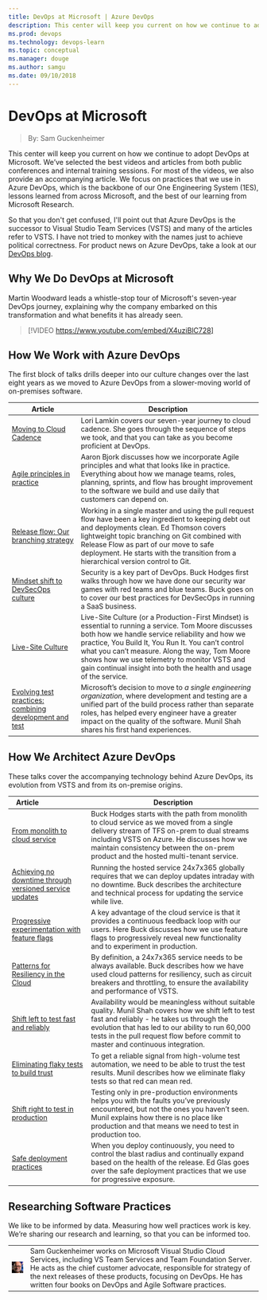 ```yaml
---
title: DevOps at Microsoft | Azure DevOps
description: This center will keep you current on how we continue to adopt DevOps at Microsoft. We’ve selected the best videos and articles from both public conferences and internal training sessions. For most of the videos, we also provide an accompanying article. We focus on practices that we use in Visual Studio Team Services (VSTS), which is the backbone of our One Engineering System (1ES), lessons learned from across Microsoft, and the best of our learning from Microsoft Research.
ms.prod: devops
ms.technology: devops-learn
ms.topic: conceptual
ms.manager: douge
ms.author: samgu
ms.date: 09/10/2018
---
```


# DevOps at Microsoft
> By: Sam Guckenheimer

This center will keep you current on how we continue to adopt DevOps at Microsoft. We’ve selected the best videos and articles from both public conferences and internal training sessions. For most of the videos, we also provide an accompanying article. We focus on practices that we use in Azure DevOps, which is the backbone of our One Engineering System (1ES), lessons learned from across Microsoft, and the best of our learning from Microsoft Research. 

So that you don't get confused, I'll point out that Azure DevOps is the successor to Visual Studio Team Services (VSTS) and many of the articles refer to VSTS. I have not tried to monkey with the names just to achieve political correctness. For product news on Azure DevOps, take a look at our [DevOps blog](https://blogs.msdn.microsoft.com/devops/).

## Why We Do DevOps at Microsoft 

Martin Woodward leads a whistle-stop tour of Microsoft's seven-year DevOps journey, explaining why the company embarked on this transformation and what benefits it has already seen.

> [!VIDEO https://www.youtube.com/embed/X4uziBlC728]

## How We Work with Azure DevOps
The first block of talks drills deeper into our culture changes over the last eight years as we moved to Azure DevOps from a slower-moving world of on-premises software. 

| Article | Description                                                                   |
|-----------------------------------------------------------------------------------------|--------------------------------------------------------------------------------------------------|
| [Moving to Cloud Cadence](moving-cloud-cadence.md)                         | Lori Lamkin covers our seven-year journey to cloud cadence. She goes through the sequence of steps we took, and that you can take as you become proficient at DevOps.|
| [Agile principles in practice](agile-principles-in-practice.md)                         | Aaron Bjork discusses how we incorporate Agile principles and what that looks like in practice. Everything about how we manage teams, roles, planning, sprints, and flow has brought improvement to the software we build and use daily that customers can depend on. |
| [Release flow: Our branching strategy](release-flow.md)                    | Working in a single master and using the pull request flow have been a key ingredient to keeping debt out and deployments clean. Ed Thomson covers lightweight topic branching on Git combined with Release Flow as part of our move to safe deployment. He starts with the transition from a hierarchical version control to Git. |
| [Mindset shift to DevSecOps culture](security-in-devops.md)                   | Security is a key part of DevOps. Buck Hodges first walks through how we have done our security war games with red teams and blue teams. Buck goes on to cover our best practices for DevSecOps in running a SaaS business.           |
| [Live-Site Culture](live-site-culture-and-reliability.md)                    | Live-Site Culture (or a Production-First Mindset) is essential to running a service. Tom Moore discusses both how we handle service reliability and how we practice, You Build It, You Run It. You can’t control what you can’t measure. Along the way, Tom Moore shows how we use telemetry to monitor VSTS and gain continual insight into both the health and usage of the service.  |
| [Evolving test practices: combining development and test](evolving-test-practices-microsoft.md) &nbsp; &nbsp; &nbsp; &nbsp; &nbsp; &nbsp; &nbsp; &nbsp; &nbsp; | Microsoft’s decision to move to _a single engineering organization_, where development and testing are a unified part of the build process rather than separate roles, has helped every engineer have a greater impact on the quality of the software. Munil Shah shares his first hand experiences.   |

## How We Architect Azure DevOps 
These talks cover the accompanying technology behind Azure DevOps, its evolution from VSTS and from its on-premise origins. 

| Article    &nbsp; &nbsp; &nbsp; &nbsp; &nbsp; &nbsp; &nbsp; &nbsp; &nbsp; &nbsp; &nbsp;                             | Description                                                                                      |
|---------------------------------------------------------------------------------------------------------------------|--------------------------------------------------------------------------------------------------|
| [From monolith to cloud service](monolith-cloud-service.md)                                                | Buck Hodges starts with the path from monolith to cloud service as we moved from a single delivery stream of TFS on-prem to dual streams including VSTS on Azure. He discusses how we maintain consistency between the on-prem product and the hosted multi-tenant service.      |
| [Achieving no downtime through versioned service updates](achieving-no-downtime-versioned-service-updates.md)       | Running the hosted service 24x7x365 globally requires that we can deploy updates intraday with no downtime. Buck describes the architecture and technical process for updating the service while live.                       |
| [Progressive experimentation with feature flags](progressive-experimentation-feature-flags.md)                      | A key advantage of the cloud service is that it provides a continuous feedback loop with our users. Here Buck discusses how we use feature flags to progressively reveal new functionality and to experiment in production.                      |
| [Patterns for Resiliency in the Cloud](patterns-resiliency-cloud.md)                                            | By definition, a 24x7x365 service needs to be always available. Buck describes how we have used cloud patterns for resiliency, such as circuit breakers and throttling, to ensure the availability and performance of VSTS.                       |
| [Shift left to test fast and reliably](shift-left-make-testing-fast-reliable.md)                                    | Availability would be meaningless without suitable quality. Munil Shah covers how we shift left to test fast and reliably - he takes us through the evolution that has led to our ability to run 60,000 tests in the pull request flow before commit to master and continuous integration.                      |
| [Eliminating flaky tests to build trust](eliminating-flaky-tests.md)                                                | To get a reliable signal from high-volume test automation, we need to be able to trust the test results. Munil describes how we eliminate flaky tests so that red can mean red.                       |
| [Shift right to test in production](shift-right-test-production.md)                                                 | Testing only in pre-production environments helps you with the faults you’ve previously encountered, but not the ones you haven’t seen. Munil explains how there is no place like production and that means we need to test in production too.                      |
| [Safe deployment practices](safe-deployment-practices.md)                                   | When you deploy continuously, you need to control the blast radius and continually expand based on the health of the release. Ed Glas goes over the safe deployment practices that we use for progressive exposure.                       |


## Researching Software Practices
We like to be informed by data. Measuring how well practices work is key. We’re sharing our research and learning, so that you can be informed too.

|             |                           |
|-------------|---------------------------|
|![Image: Sam Guckenheimer, MSFT](../_img/samgu-avatar.jpg)|Sam Guckenheimer works on Microsoft Visual Studio Cloud Services, including VS Team Services and Team Foundation Server. He acts as the chief customer advocate, responsible for strategy of the next releases of these products, focusing on DevOps. He has written four books on DevOps and Agile Software practices.|
